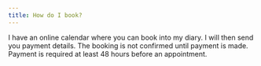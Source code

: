 ```yaml
---
title: How do I book?
---
```

I have an online calendar where you can book into my diary. I will then send you payment details. The booking is not confirmed until payment is made. Payment is required at least 48 hours before an appointment. 